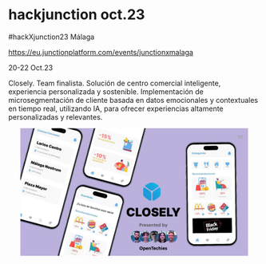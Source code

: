 # hackjunction oct.23

#hackXjunction23 Málaga

https://eu.junctionplatform.com/events/junctionxmalaga

20-22 Oct.23

Closely. Team finalista. Solución de centro comercial inteligente, experiencia personalizada y sostenible. Implementación de microsegmentación de cliente basada en datos emocionales y contextuales en tiempo real, utilizando IA, para ofrecer experiencias altamente personalizadas y relevantes.

<p align="center"> <img src="./closely.jpeg" alt="image" width="456"/> </p>
